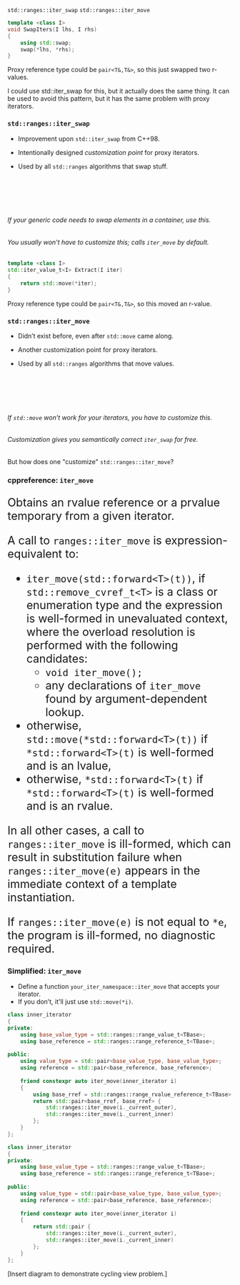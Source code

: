 <section>

<div class="hl-block pretty-big-text">
    <code class="cpp">std::ranges::iter_swap</code>
    <code class="cpp">std::ranges::iter_move</code>
</div>

</section>
<section>

```c++ []
template <class I>
void SwapIters(I lhs, I rhs)
{
	using std::swap;
	swap(*lhs, *rhs);
}
```

<div class="hl-block code-note fragment" style="top: -200px;">

Proxy reference type could be `pair<T&,T&>`, so this just swapped two r-values.

</div>

<aside class="notes">
I could use std::iter_swap for this, but it actually does the same thing. It can be used to avoid this pattern, but it
has the same problem with proxy iterators.
</aside>

</section>
<section>

<div class="hl-block left-align">

### `std::ranges::iter_swap`

- Improvement upon `std::iter_swap` from C++98.

<!-- .element: class="fragment" data-fragment-index="1" -->

- Intentionally designed _customization point_ for proxy iterators.

<!-- .element: class="fragment" data-fragment-index="1" -->

- Used by all `std::ranges` algorithms that swap stuff.

<!-- .element: class="fragment" data-fragment-index="1" -->

<div style="height: 70px;"></div>

###### If your generic code needs to swap elements in a container, use this.

<!-- .element: class="fragment" data-fragment-index="2" -->

###### You usually won’t have to customize this; calls `iter_move` by default.

<!-- .element: class="fragment" data-fragment-index="2" -->

</div>

</section>
<section>

```c++ []
template <class I>
std::iter_value_t<I> Extract(I iter)
{
	return std::move(*iter);
}
```

<div class="hl-block code-note fragment" style="top: -200px;">

Proxy reference type could be `pair<T&,T&>`, so this moved an r-value.

</div>

</section>
<section>

<div class="hl-block left-align">

### `std::ranges::iter_move`

- Didn’t exist before, even after `std::move` came along.

<!-- .element: class="fragment" data-fragment-index="1" -->

- Another customization point for proxy iterators.

<!-- .element: class="fragment" data-fragment-index="1" -->

- Used by all `std::ranges` algorithms that move values.

<!-- .element: class="fragment" data-fragment-index="1" -->

<div style="height: 70px;"></div>

###### If `std::move` won’t work for your iterators, you have to customize this.

<!-- .element: class="fragment" data-fragment-index="2" -->

###### Customization gives you semantically correct `iter_swap` for free.

<!-- .element: class="fragment" data-fragment-index="2" -->

</div>

</section>
<section>

<div class="hl-block pretty-big-text">

But how does one "customize" `std::ranges::iter_move`?

</div>

</section>
<section>

<div class="hl-block left-align">

### cppreference: `iter_move`

<div style="font-size: 25px;">

Obtains an rvalue reference or a prvalue temporary from a given iterator.

A call to `ranges::iter_move` is expression-equivalent to:
- `iter_move(std::forward<T>(t))`, if `std::remove_cvref_t<T>` is a class or enumeration type and the expression is well-formed in unevaluated context, where the overload resolution is performed with the following candidates:
  - `void iter_move();`
  - any declarations of `iter_move` found by argument-dependent lookup.
- otherwise, `std::move(*std::forward<T>(t))` if `*std::forward<T>(t)` is well-formed and is an lvalue,
- otherwise, `*std::forward<T>(t)` if `*std::forward<T>(t)` is well-formed and is an rvalue.

In all other cases, a call to `ranges::iter_move` is ill-formed, which can result in substitution failure when `ranges::iter_move(e)` appears in the immediate context of a template instantiation.

If `ranges::iter_move(e)` is not equal to `*e`, the program is ill-formed, no diagnostic required.

</div>

</div>

</section>
<section>

<div class="hl-block left-align">

### Simplified: `iter_move`

- Define a function `your_iter_namespace::iter_move` that accepts your iterator.
- If you don’t, it'll just use `std::move(*i)`.

</div>

</section>
<section>

```c++ []
class inner_iterator
{
private:
	using base_value_type = std::ranges::range_value_t<TBase>;
	using base_reference = std::ranges::range_reference_t<TBase>;
 
public:
	using value_type = std::pair<base_value_type, base_value_type>;
	using reference = std::pair<base_reference, base_reference>;
 
	friend constexpr auto iter_move(inner_iterator i)
    {
		using base_rref = std::ranges::range_rvalue_reference_t<TBase>;
		return std::pair<base_rref, base_rref> {
			std::ranges::iter_move(i._current_outer),
			std::ranges::iter_move(i._current_inner)
		};
    }
};
```

</section>
<section>

```c++ []
class inner_iterator
{
private:
	using base_value_type = std::ranges::range_value_t<TBase>;
	using base_reference = std::ranges::range_reference_t<TBase>;
 
public:
	using value_type = std::pair<base_value_type, base_value_type>;
	using reference = std::pair<base_reference, base_reference>;
 
	friend constexpr auto iter_move(inner_iterator i)
    {
		return std::pair {
			std::ranges::iter_move(i._current_outer),
			std::ranges::iter_move(i._current_inner)
		};
    }
};
```

</section>
<section>

[Insert diagram to demonstrate cycling view problem.]

</section>

